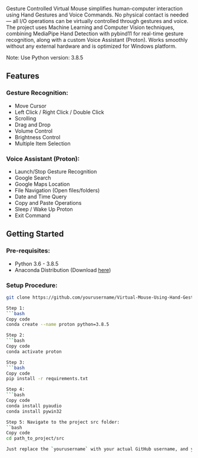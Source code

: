 
Gesture Controlled Virtual Mouse simplifies human-computer interaction using Hand Gestures and Voice Commands. No physical contact is needed — all I/O operations can be virtually controlled through gestures and voice.
The project uses Machine Learning and Computer Vision techniques, combining MediaPipe Hand Detection with pybind11 for real-time gesture recognition, along with a custom Voice Assistant (Proton).
Works smoothly without any external hardware and is optimized for Windows platform.

Note: Use Python version: 3.8.5

## Features

### Gesture Recognition:
- Move Cursor
- Left Click / Right Click / Double Click
- Scrolling
- Drag and Drop
- Volume Control
- Brightness Control
- Multiple Item Selection

### Voice Assistant (Proton):
- Launch/Stop Gesture Recognition
- Google Search
- Google Maps Location
- File Navigation (Open files/folders)
- Date and Time Query
- Copy and Paste Operations
- Sleep / Wake Up Proton
- Exit Command

## Getting Started

### Pre-requisites:
- Python 3.6 - 3.8.5
- Anaconda Distribution (Download [here](https://www.anaconda.com/products/individual))

### Setup Procedure:

```bash
git clone https://github.com/yourusername/Virtual-Mouse-Using-Hand-Gestures-AI-Mouse-Controller.git

Step 1:
```bash
Copy code
conda create --name proton python=3.8.5

Step 2:
```bash
Copy code
conda activate proton

Step 3:
```bash
Copy code
pip install -r requirements.txt

Step 4:
```bash
Copy code
conda install pyaudio
conda install pywin32

Step 5: Navigate to the project src folder:
``bash
Copy code
cd path_to_project/src

Just replace the `yourusername` with your actual GitHub username, and your users will be able to clone your repository correctly.





  

 
